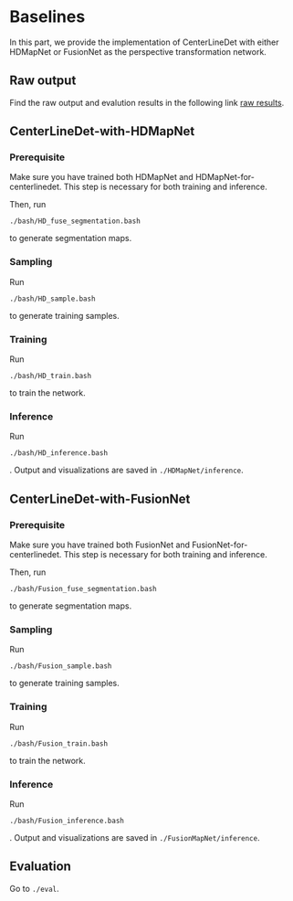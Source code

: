 # Baselines

In this part, we provide the implementation of CenterLineDet with either HDMapNet or FusionNet as the perspective transformation network.

## Raw output
Find the raw output and evalution results in the following link [raw results](https://drive.google.com/file/d/1T6ZVuh_tmk6kQG38O6_Z4KFwhwZtiqqo/view?usp=share_link).

## CenterLineDet-with-HDMapNet
### Prerequisite
Make sure you have trained both HDMapNet and HDMapNet-for-centerlinedet. This step is necessary for both training and inference.

Then, run
```
./bash/HD_fuse_segmentation.bash
```
to generate segmentation maps.


### Sampling 
Run
```
./bash/HD_sample.bash
```
to generate training samples.

### Training 
Run
```
./bash/HD_train.bash
```
to train the network.

### Inference
Run 
```
./bash/HD_inference.bash
```
. Output and visualizations are saved in ```./HDMapNet/inference```. 

## CenterLineDet-with-FusionNet
### Prerequisite
Make sure you have trained both FusionNet and FusionNet-for-centerlinedet. This step is necessary for both training and inference.

Then, run
```
./bash/Fusion_fuse_segmentation.bash
```
to generate segmentation maps.


### Sampling 
Run
```
./bash/Fusion_sample.bash
```
to generate training samples.

### Training 
Run
```
./bash/Fusion_train.bash
```
to train the network.

### Inference
Run 
```
./bash/Fusion_inference.bash
```
. Output and visualizations are saved in ```./FusionMapNet/inference```. 


## Evaluation
Go to ```./eval```.